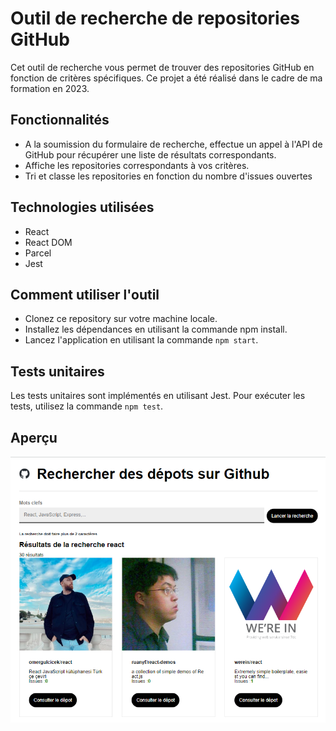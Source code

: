 
# Outil de recherche de repositories GitHub 

Cet outil de recherche vous permet de trouver des repositories GitHub en fonction de critères spécifiques. Ce projet a été réalisé dans le cadre de ma formation en 2023.

## Fonctionnalités

* A la soumission du formulaire de recherche, effectue un appel à l'API de GitHub pour récupérer une liste de résultats correspondants.
* Affiche les repositories correspondants à vos critères.
* Tri et classe les repositories en fonction du nombre d'issues ouvertes

## Technologies utilisées

* React
* React DOM
* Parcel
* Jest

## Comment utiliser l'outil

* Clonez ce repository sur votre machine locale.
* Installez les dépendances en utilisant la commande npm install.
* Lancez l'application en utilisant la commande ```npm start```.


## Tests unitaires

Les tests unitaires sont implémentés en utilisant Jest. Pour exécuter les tests, utilisez la commande ```npm test```.

## Aperçu

![demo](./Capture.PNG)